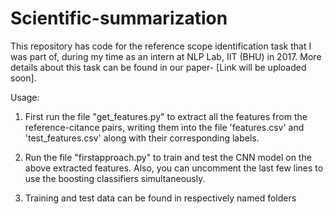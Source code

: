 # Scientific-summarization
This repository has code for the reference scope identification task that I was part of, during my time as an intern at NLP Lab, IIT (BHU) in 2017. More details about this task can be found in our paper- [Link will be uploaded soon].

Usage:

1. First run the file "get_features.py" to extract all the features from the reference-citance pairs, writing them into the file 'features.csv' and 'test_features.csv' along with their corresponding labels.

2. Run the file "firstapproach.py" to train and test the CNN model on the above extracted features. Also, you can uncomment the last few lines to use the boosting classifiers simultaneously.

3. Training and test data can be found in respectively named folders
